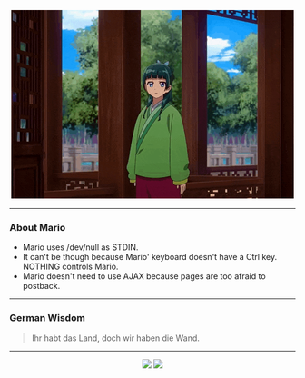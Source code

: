 <p align="center">
  <img src="assets/maomao.gif" />
</p>

---

### About Mario
- Mario uses /dev/null as STDIN.
- It can't be though because Mario' keyboard doesn't have a Ctrl key.  NOTHING controls Mario.
- Mario doesn't need to use AJAX because pages are too afraid to postback.

---

### German Wisdom
> Ihr habt das Land, doch wir haben die Wand.

---

<p align="center">
  <a>
    <img height="180em" src="https://github-readme-stats-eight-theta.vercel.app/api?username=Torfkopp&show_icons=true&theme=dark&include_all_commits=true&count_private=true"/>
  </a>
  <a href="https://github.com/Torfkopp?tab=repositories">
    <img height="180em" src="https://github-readme-stats-eight-theta.vercel.app/api/top-langs/?username=torfkopp&layout=compact&theme=dark&langs_count=8&hide=java"/>
  </a>
</p>
